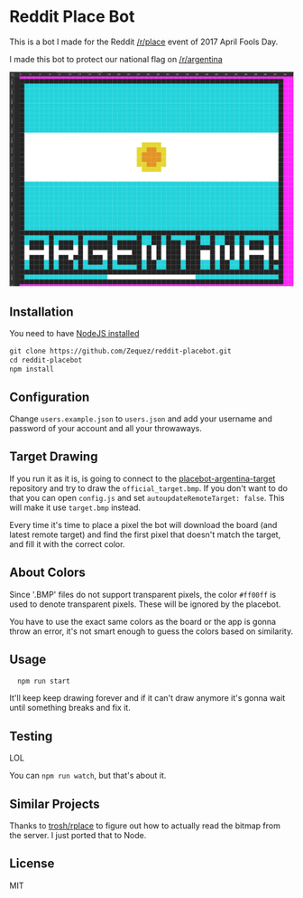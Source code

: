 # Reddit Place Bot

This is a bot I made for the Reddit [/r/place](https://www.reddit.com/r/place/) event of 2017 April Fools Day.

I made this bot to protect our national flag on [/r/argentina](https://www.reddit.com/r/argentina/)

![This is how it looks now, but it might change when you read it, visit the placebot-argentina-target repo to see how it actually is right now](https://raw.githubusercontent.com/Zequez/reddit-placebot/master/current_target_that_might_not_be_updated.png)

## Installation

You need to have [NodeJS installed](https://nodejs.org)

```
git clone https://github.com/Zequez/reddit-placebot.git
cd reddit-placebot
npm install
```

## Configuration

Change `users.example.json` to `users.json` and add your username and password
of your account and all your throwaways.

## Target Drawing

If you run it as it is, is going to connect to the [placebot-argentina-target](https://github.com/Zequez/placebot-argentina-target) repository and try to draw
the `official_target.bmp`. If you don't want to do that you can open `config.js` and
set `autoupdateRemoteTarget: false`. This will make it use `target.bmp` instead. 

Every time it's time to place a pixel the bot will download the board
(and latest remote target) and find the first pixel that doesn't match
the target, and fill it with the correct color.

## About Colors

Since '.BMP' files do not support transparent pixels, the color `#ff00ff` is used to denote transparent pixels.  These will be ignored by the placebot.

You have to use the exact same colors as the board or the app is gonna throw
an error, it's not smart enough to guess the colors based on similarity.

## Usage

```
  npm run start
```

It'll keep keep drawing forever and if it can't draw anymore it's gonna
wait until something breaks and fix it.

## Testing

LOL

You can `npm run watch`, but that's about it.

## Similar Projects

Thanks to [trosh/rplace](https://github.com/trosh/rplace) to figure out how to actually read the bitmap from the server. I just ported that to Node.

## License

MIT
